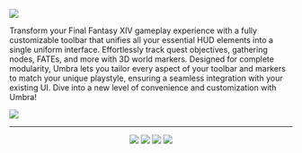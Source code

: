 ![](https://una-xiv.github.io/umbra-docs/images/readme-header.png)

Transform your Final Fantasy XIV gameplay experience with a fully customizable toolbar that unifies all your
essential HUD elements into a single uniform interface. Effortlessly track quest objectives, gathering
nodes, FATEs, and more with 3D world markers. Designed for complete modularity, Umbra lets you tailor every
aspect of your toolbar and markers to match your unique playstyle, ensuring a seamless integration with your
existing UI. Dive into a new level of convenience and customization with Umbra!

![](https://una-xiv.github.io/umbra-docs/images/toolbar.png)

---
<div align=center>

[![](https://img.shields.io/badge/umbra-website-gold?style=for-the-badge)](https://una-xiv.github.io/umbra-docs)
[![](https://img.shields.io/discord/1263935915517149298?style=for-the-badge)](https://discord.gg/xaEnsuAhmm)
![](https://img.shields.io/badge/dynamic/json?url=https%3A%2F%2Fkamori.goats.dev%2FPlugin%2FDownloadCounts&query=Umbra&style=for-the-badge&label=Downloads&cacheSeconds=3600)
![](https://img.shields.io/github/v/tag/una-xiv/umbra?logo=github&style=for-the-badge)

</div>
